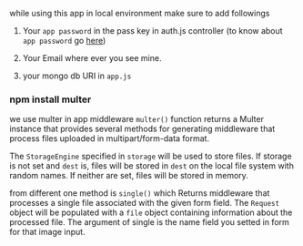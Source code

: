 while using this app in local environment make sure to add followings

1. Your `app password` in the pass key in auth.js controller (to know about `app password` go [here](https://support.google.com/accounts/answer/185833))

2. Your Email where ever you see mine.

3. your mongo db URI in `app.js`

### npm install multer

we use multer in app middleware
`multer()` function returns a Multer instance that provides several methods for generating middleware that process files uploaded in multipart/form-data format.

The `StorageEngine` specified in `storage` will be used to store files. If storage is not set and `dest` is, files will be stored in `dest` on the local file system with random names. If neither are set, files will be stored in memory.

from different one method is `single()` which
Returns middleware that processes a single file associated with the given form field.
The `Request` object will be populated with a `file` object containing information about the processed file.
The argument of single is the name field you setted in form for that image input.
